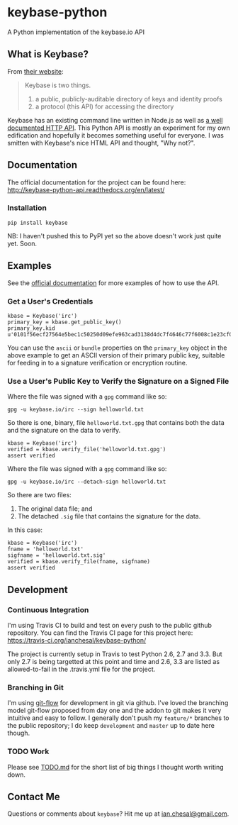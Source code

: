 # keybase-python

A Python implementation of the keybase.io API

## What is Keybase?

From [their website](https://keybase.io/):

> Keybase is two things.
> 
> 1. a public, publicly-auditable directory of keys and identity proofs
> 1. a protocol (this API) for accessing the directory

Keybase has an existing command line written in Node.js as well as [a well documented HTTP API](https://keybase.io/__/api-docs/1.0). This Python API is mostly an experiment for my own edification and hopefully it becomes something useful for everyone. I was smitten with Keybase's nice HTML API and thought, "Why not?".

## Documentation

The official documentation for the project can be found here: http://keybase-python-api.readthedocs.org/en/latest/

### Installation

    pip install keybase

NB: I haven't pushed this to PyPI yet so the above doesn't work just quite yet. Soon.

## Examples

See the [official documentation](http://keybase-python-api.readthedocs.org/en/latest/) for more examples of how to use the API.

### Get a User's Credentials

	kbase = Keybase('irc')
	primary_key = kbase.get_public_key()
	primary_key.kid
	u'0101f56ecf27564e5bec1c50250d09efe963cad3138d4dc7f4646c77f6008c1e23cf0a'

You can use the `ascii` or `bundle` properties on the `primary_key` object in the above example to get an ASCII version of their primary public key, suitable for feeding in to a signature verification or encryption routine.

### Use a User's Public Key to Verify the Signature on a Signed File

Where the file was signed with a `gpg` command like so:

    gpg -u keybase.io/irc --sign helloworld.txt

So there is one, binary, file `helloworld.txt.gpg` that contains both the data and the signature on the data to verify.

    kbase = Keybase('irc')
    verified = kbase.verify_file('helloworld.txt.gpg')
    assert verified

Where the file was signed with a `gpg` command like so:

	gpg -u keybase.io/irc --detach-sign helloworld.txt

So there are two files:

1. The original data file; and
1. The detached `.sig` file that contains the signature for the data.

In this case:

    kbase = Keybase('irc')
    fname = 'helloworld.txt'
    sigfname = 'helloworld.txt.sig'
    verified = kbase.verify_file(fname, sigfname)
    assert verified

## Development

### Continuous Integration

I'm using Travis CI to build and test on every push to the public github repository. You can find the Travis CI page for this project here: https://travis-ci.org/ianchesal/keybase-python/

The project is currently setup in Travis to test Python 2.6, 2.7 and 3.3. But only 2.7 is being targetted at this point and time and 2.6, 3.3 are listed as allowed-to-fail in the .travis.yml file for the project.

### Branching in Git

I'm using [git-flow](http://nvie.com/posts/a-successful-git-branching-model/) for development in git via github. I've loved the branching model git-flow proposed from day one and the addon to git makes it very intuitive and easy to follow. I generally don't push my `feature/*` branches to the public repository; I do keep `development` and `master` up to date here though.

### TODO Work

Please see [TODO.md](TODO.md) for the short list of big things I thought worth writing down.

## Contact Me

Questions or comments about `keybase`? Hit me up at ian.chesal@gmail.com.
